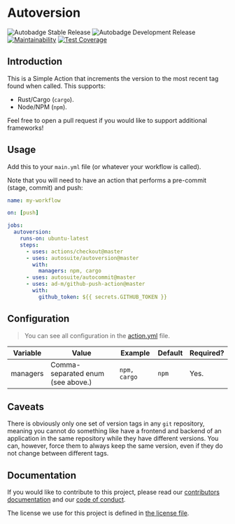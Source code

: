 # Autoversion

![Autobadge Stable Release][stable-release]
![Autobadge Development Release][development-release]
[![Maintainability][quality-image]][quality-link]
[![Test Coverage][coverage-image]][coverage-link]

[stable-release]: https://img.shields.io/static/v1?label=latest&message=v0.1.0&color=purple
[development-release]: https://img.shields.io/static/v1?label=in-dev&message=v0.1.0&color=red
[quality-image]: https://api.codeclimate.com/v1/badges/72874b4fc4e4703d3a25/maintainability
[quality-link]: https://codeclimate.com/github/autosuite/autoversion/maintainability
[coverage-image]: https://api.codeclimate.com/v1/badges/72874b4fc4e4703d3a25/test_coverage
[coverage-link]: https://codeclimate.com/github/autosuite/autoversion/test_coverage

## Introduction

This is a Simple Action that increments the version to the most recent tag found when called. This supports:

- Rust/Cargo (`cargo`).
- Node/NPM (`npm`).

Feel free to open a pull request if you would like to support additional frameworks!

## Usage

Add this to your `main.yml` file (or whatever your workflow is called).

Note that you will need to have an action that performs a pre-commit (stage, commit) and push:

```yaml
name: my-workflow

on: [push]

jobs:
  autoversion:
    runs-on: ubuntu-latest
    steps:
      - uses: actions/checkout@master
      - uses: autosuite/autoversion@master
        with:
          managers: npm, cargo
      - uses: autosuite/autocommit@master
      - uses: ad-m/github-push-action@master
        with:
          github_token: ${{ secrets.GITHUB_TOKEN }}
```

## Configuration

> You can see all configuration in the [action.yml](action.yml) file.

| Variable | Value                             | Example      | Default | Required? |
| -------- | --------------------------------- | ------------ | ------- | --------- |
| managers | Comma-separated enum (see above.) | `npm, cargo` | `npm`   | Yes.      |

## Caveats

There is obviously only one set of version tags in any `git` repository, meaning you cannot do something like have a
frontend and backend of an application in the same repository while they have different versions. You can, however,
force them to always keep the same version, even if they do not change between different tags.

## Documentation

If you would like to contribute to this project, please read our [contributors documentation](CONTRIBUTING.md) and
our [code of conduct](CODE_OF_CONDUCT.md).

The license we use for this project is defined in [the license file](LICENSE).

